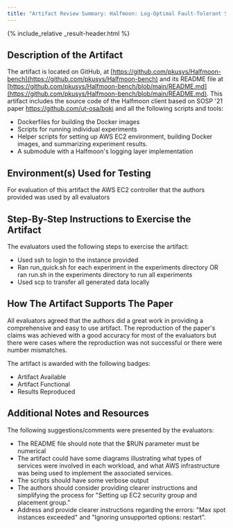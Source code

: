 ```yaml
---
title: "Artifact Review Summary: Halfmoon: Log-Optimal Fault-Tolerant Stateful Serverless Computing"
---
```


{% include_relative _result-header.html %}

## Description of the Artifact

The artifact is located on GitHub, at [https://github.com/pkusys/Halfmoon-bench](https://github.com/pkusys/Halfmoon-bench) and its README file at [https://github.com/pkusys/Halfmoon-bench/blob/main/README.md](https://github.com/pkusys/Halfmoon-bench/blob/main/README.md).
This artifact includes the source code of the Halfmoon client based on SOSP '21 paper https://github.com/ut-osa/boki and all the following scripts and tools:
* Dockerfiles for building the Docker images
* Scripts for running individual experiments
* Helper scripts for setting up AWS EC2 environment, building Docker images, and summarizing experiment results.
* A submodule with a Halfmoon's logging layer implementation

## Environment(s) Used for Testing

For evaluation of this artifact the AWS EC2 controller that the authors provided was used by all evaluators


## Step-By-Step Instructions to Exercise the Artifact

The evaluators used the following steps to exercise the artifact:
* Used ssh to login to the instance provided
* Ran run_quick.sh for each experiment in the experiments directory OR ran run.sh in the experiments directory to run all experiments
* Used scp to transfer all generated data locally


## How The Artifact Supports The Paper

All evaluators agreed that the authors did a great work in providing a comprehensive and easy to use artifact.
The reproduction of the paper's claims was achieved with a good accuracy for most of the evaluators but there were cases where the reproduction was not successful or there were number mismatches.

The artifact is awarded with the following badges:
* Artifact Available
* Artifact Functional
* Results Reproduced


## Additional Notes and Resources

The following suggestions/comments were presented by the evaluators:
* The README file should note that the $RUN parameter must be numerical
* The artifact could have some diagrams illustrating what types of services were involved in each workload, and what AWS infrastructure was being used to implement the associated services.
* The scripts should have some verbose output
* The authors should consider providing clearer instructions and simplifying the process for "Setting up EC2 security group and placement group."
* Address and provide clearer instructions regarding the errors: "Max spot instances exceeded" and "Ignoring unsupported options: restart".
